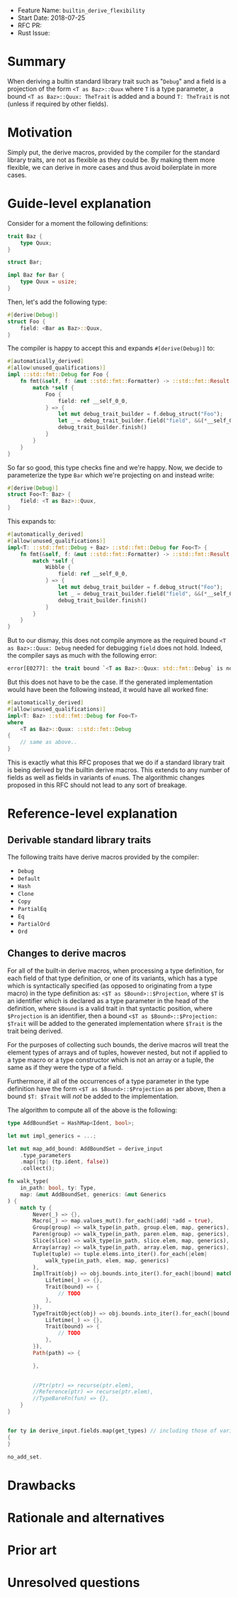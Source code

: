 - Feature Name: `builtin_derive_flexibility`
- Start Date: 2018-07-25
- RFC PR:
- Rust Issue:

# Summary
[summary]: #summary

When deriving a bultin standard library trait such as "`Debug`" and a field is
a projection of the form `<T as Baz>::Quux` where `T` is a type parameter,
a bound `<T as Baz>::Quux: TheTrait`  is added and a bound `T: TheTrait` is not
(unless if required by other fields).

# Motivation
[motivation]: #motivation

Simply put, the derive macros, provided by the compiler for the standard library
traits, are not as flexible as they could be. By making them more flexible,
we can derive in more cases and thus avoid boilerplate in more cases.

# Guide-level explanation
[guide-level-explanation]: #guide-level-explanation

Consider for a moment the following definitions:

```rust
trait Baz {
    type Quux;
}

struct Bar;

impl Baz for Bar {
    type Quux = usize;
}
```

Then, let's add the following type:

```rust
#[derive(Debug)]
struct Foo {
    field: <Bar as Baz>::Quux,
}
```

The compiler is happy to accept this and expands `#[derive(Debug)]` to:

```rust
#[automatically_derived]
#[allow(unused_qualifications)]
impl ::std::fmt::Debug for Foo {
    fn fmt(&self, f: &mut ::std::fmt::Formatter) -> ::std::fmt::Result {
        match *self {
            Foo {
                field: ref __self_0_0,
            } => {
                let mut debug_trait_builder = f.debug_struct("Foo");
                let _ = debug_trait_builder.field("field", &&(*__self_0_0));
                debug_trait_builder.finish()
            }
        }
    }
}
```

So far so good, this type checks fine and we're happy.
Now, we decide to parameterize the type `Bar` which we're projecting on and
instead write:

```rust
#[derive(Debug)]
struct Foo<T: Baz> {
    field: <T as Baz>::Quux,
}
```

This expands to:

```rust
#[automatically_derived]
#[allow(unused_qualifications)]
impl<T: ::std::fmt::Debug + Baz> ::std::fmt::Debug for Foo<T> {
    fn fmt(&self, f: &mut ::std::fmt::Formatter) -> ::std::fmt::Result {
        match *self {
            Wibble {
                field: ref __self_0_0,
            } => {
                let mut debug_trait_builder = f.debug_struct("Foo");
                let _ = debug_trait_builder.field("field", &&(*__self_0_0));
                debug_trait_builder.finish()
            }
        }
    }
}
```

But to our dismay, this does not compile anymore as the required bound
`<T as Baz>::Quux: Debug` needed for debugging `field` does not hold.
Indeed, the compiler says as much with the following error:

```rust
error[E0277]: the trait bound `<T as Baz>::Quux: std::fmt::Debug` is not satisfied
```

But this does not have to be the case. If the generated implementation would
have been the following instead, it would have all worked fine:

```rust
#[automatically_derived]
#[allow(unused_qualifications)]
impl<T: Baz> ::std::fmt::Debug for Foo<T>
where
    <T as Baz>::Quux: ::std::fmt::Debug
{
    // same as above..
}
```

This is exactly what this RFC proposes that we do if a standard library trait
is being derived by the builtin derive macros. This extends to any number of
fields as well as fields in variants of `enum`s. The algorithmic changes
proposed in this RFC should not lead to any sort of breakage.

# Reference-level explanation
[reference-level-explanation]: #reference-level-explanation

## Derivable standard library traits

The following traits have derive macros provided by the compiler:

+ `Debug`
+ `Default`
+ `Hash`
+ `Clone`
+ `Copy`
+ `PartialEq`
+ `Eq`
+ `PartialOrd`
+ `Ord`

## Changes to derive macros

For all of the built-in derive macros, when processing a type definition,
for each field of that type definition, or one of its variants, which has a type
which is syntactically specified (as opposed to originating from a type macro)
in the type definition as: `<$T as $Bound>::$Projection`,
where `$T` is an identifier which is declared as a type parameter in the head
of the definition, where `$Bound` is a valid trait in that syntactic position,
where `$Projection` is an identifier, then a bound
`<$T as $Bound>::$Projection: $Trait` will be added to the generated implementation
where `$Trait` is the trait being derived.

For the purposes of collecting such bounds, the derive macros will treat the
element types of arrays and of tuples, however nested, but not if applied to a
type macro or a type constructor which is not an array or a tuple, the same
as if they were the type of a field.

Furthermore, if all of the occurrences of a type parameter in the type definition
have the form `<$T as $Bound>::$Projection` as per above, then a bound
`$T: $Trait` will *not* be added to the implementation.

The algorithm to compute all of the above is the following:

```rust
type AddBoundSet = HashMap<Ident, bool>;

let mut impl_generics = ...;

let mut map_add_bound: AddBoundSet = derive_input
    .type_parameters
    .map(|tp| (tp.ident, false))
    .collect();

fn walk_type(
    in_path: bool, ty: Type,
    map: &mut AddBoundSet, generics: &mut Generics
) {
    match ty {
        Never(_) => {},
        Macro(_) => map.values_mut().for_each(|add| *add = true),
        Group(group) => walk_type(in_path, group.elem, map, generics),
        Paren(group) => walk_type(in_path, paren.elem, map, generics),
        Slice(slice) => walk_type(in_path, slice.elem, map, generics),
        Array(array) => walk_type(in_path, array.elem, map, generics),
        Tuple(tuple) => tuple.elems.into_iter().for_each(|elem|
            walk_type(in_path, elem, map, generics)
        ),
        ImplTrait(obj) => obj.bounds.into_iter().for_each(|bound| match bound {
            Lifetime(_) => {},
            Trait(bound) => {
                // TODO
            },
        }),
        TypeTraitObject(obj) => obj.bounds.into_iter().for_each(|bound| match bound {
            Lifetime(_) => {},
            Trait(bound) => {
                // TODO
            },
        }),
        Path(path) => {

        },
        

        //Ptr(ptr) => recurse(ptr.elem),
        //Reference(ptr) => recurse(ptr.elem),
        //TypeBareFn(fun) => {},
    }
}


for ty in derive_input.fields.map(get_types) // including those of variants.
{
}

no_add_set.
```

# Drawbacks
[drawbacks]: #drawbacks



# Rationale and alternatives
[alternatives]: #alternatives



# Prior art
[prior-art]: #prior-art


# Unresolved questions
[unresolved]: #unresolved-questions

